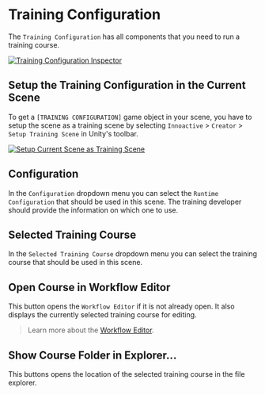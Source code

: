 # Training Configuration

The `Training Configuration` has all components that you need to run a training course.

[![Training Configuration Inspector](../images/training-configuration/configuration-inspector.png "")](../images/training-configuration/configuration-inspector.png)

## Setup the Training Configuration in the Current Scene

To get a `[TRAINING CONFIGURATION]` game object in your scene, you have to setup the scene as a training scene by selecting `Innoactive` > `Creator` > `Setup Training Scene` in Unity's toolbar.

[![Setup Current Scene as Training Scene](../images/training-configuration/setup-scene.png "")](../images/training-configuration/setup-scene.png)

## Configuration

In the `Configuration` dropdown menu you can select the `Runtime Configuration` that should be used in this scene. The training developer should provide the information on which one to use.

## Selected Training Course

In the `Selected Training Course` dropdown menu you can select the training course that should be used in this scene.

## Open Course in Workflow Editor

This button opens the `Workflow Editor` if it is not already open. It also displays the currently selected training course for editing.

> Learn more about the [Workflow Editor](workflow-editor.md).

## Show Course Folder in Explorer...

This buttons opens the location of the selected training course in the file explorer.